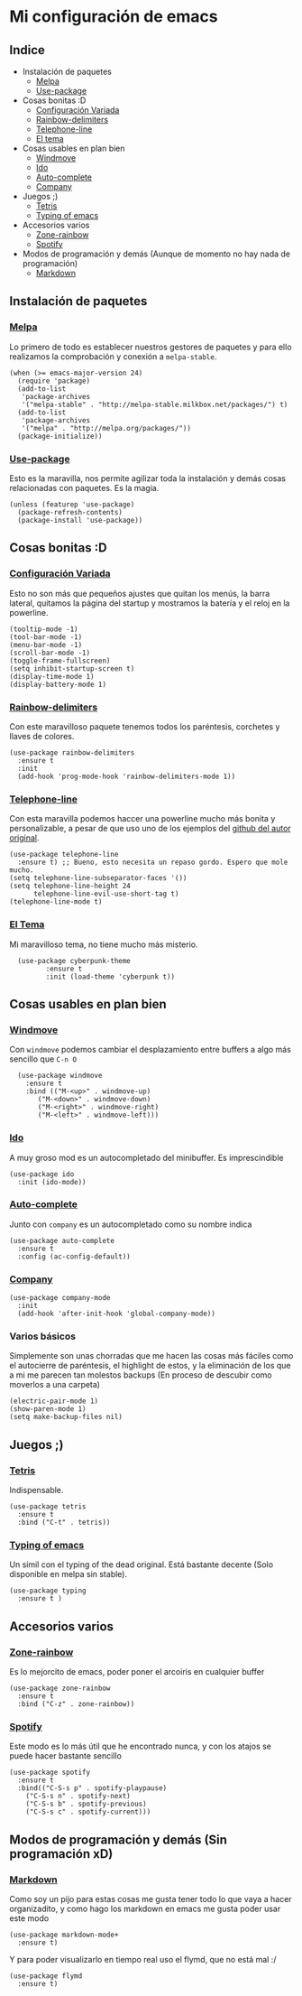 # Mi configuración de emacs

## Indice
* Instalación de paquetes
  * [Melpa](https://github.com/Alfedi/.emacs.d#melpa)
  * [Use-package](https://github.com/Alfedi/.emacs.d#UsePackage)
* Cosas bonitas :D
  * [Configuración Variada](https://github.com/Alfedi/.emacs.d#configVariada)
  * [Rainbow-delimiters](https://github.com/Alfedi/.emacs.d#rainbow-del)
  * [Telephone-line](https://github.com/Alfedi/.emacs.d#telephone)
  * [El tema](https://github.com/Alfedi/.emacs.d#tema)
* Cosas usables en plan bien
  * [Windmove](https://github.com/Alfedi/.emacs.d#windmove)
  * [Ido](https://github.com/Alfedi/.emacs.d#ido)
  * [Auto-complete](https://github.com/Alfedi/.emacs.d#autocomplete)
  * [Company](https://github.com/Alfedi/.emacs.d#company)
* Juegos ;)
  * [Tetris](https://github.com/Alfedi/.emacs.d#tetris)
  * [Typing of emacs](https://github.com/Alfedi/.emacs.d#typing)
* Accesorios varios
  * [Zone-rainbow](https://github.com/Alfedi/.emacs.d#zone-rainbow)
  * [Spotify](https://github.com/Alfedi/.emacs.d#spotify)
* Modos de programación y demás (Aunque de momento no hay nada de programación)
  * [Markdown](https://github.com/Alfedi/.emacs.d#markdown)

## Instalación de paquetes

### [Melpa](#melpa)
Lo primero de todo es establecer nuestros gestores de paquetes y para ello realizamos la comprobación y conexión a `melpa-stable`.
```emacs-lisp
(when (>= emacs-major-version 24)
  (require 'package)
  (add-to-list
   'package-archives
   '("melpa-stable" . "http://melpa-stable.milkbox.net/packages/") t)
  (add-to-list
   'package-archives
   '("melpa" . "http://melpa.org/packages/"))
  (package-initialize))
```
### [Use-package](UsePackage)
Esto es la maravilla, nos permite agilizar toda la instalación y demás cosas relacionadas con paquetes. Es la magia.
```emacs-lisp
(unless (featurep 'use-package)
  (package-refresh-contents)
  (package-install 'use-package))
```

## Cosas bonitas :D

### [Configuración Variada](configVariada)
Esto no son más que pequeños ajustes que quitan los menús, la barra lateral, quitamos la página del startup y mostramos la batería y el reloj en la powerline.
```emacs-lisp
(tooltip-mode -1)
(tool-bar-mode -1)
(menu-bar-mode -1)
(scroll-bar-mode -1)
(toggle-frame-fullscreen)
(setq inhibit-startup-screen t)
(display-time-mode 1)
(display-battery-mode 1)
```

### [Rainbow-delimiters](rainbow-del)
Con este maravilloso paquete tenemos todos los paréntesis, corchetes y llaves de colores.
```emacs-lisp
(use-package rainbow-delimiters
  :ensure t
  :init
  (add-hook 'prog-mode-hook 'rainbow-delimiters-mode 1))
```

### [Telephone-line](telephone)
Con esta maravilla podemos haccer una powerline mucho más bonita y personalizable, a pesar de que uso uno de los ejemplos del [github del autor original](https://github.com/dbordak/telephone-line).
```emacs-lisp
(use-package telephone-line
  :ensure t) ;; Bueno, esto necesita un repaso gordo. Espero que mole mucho.
(setq telephone-line-subseparator-faces '())
(setq telephone-line-height 24
      telephone-line-evil-use-short-tag t)
(telephone-line-mode t)
```

### [El Tema](tema)
Mi maravilloso tema, no tiene mucho más misterio.
```emacs-lisp
  (use-package cyberpunk-theme
	     :ensure t
	     :init (load-theme 'cyberpunk t))
```
## Cosas usables en plan bien

### [Windmove](windmove)
Con `windmove` podemos cambiar el desplazamiento entre buffers a algo más sencillo que `C-n O`
```emacs-lisp
  (use-package windmove
    :ensure t
    :bind (("M-<up>" . windmove-up)
	   ("M-<down>" . windmove-down)
	   ("M-<right>" . windmove-right)
	   ("M-<left>" . windmove-left)))
```

### [Ido](ido)
A muy groso mod es un autocompletado del minibuffer. Es imprescindible
```emacs-lisp
(use-package ido
  :init (ido-mode))
```

### [Auto-complete](autocomplete)
Junto con `company` es un autocompletado como su nombre indica
```emacs-lisp
(use-package auto-complete
  :ensure t
  :config (ac-config-default))
```

### [Company](company)
```emacs-lisp
(use-package company-mode
  :init
  (add-hook 'after-init-hook 'global-company-mode))
```

### Varios básicos
Simplemente son unas chorradas que me hacen las cosas más fáciles como el autocierre de paréntesis, el highlight de estos, y la eliminación de los que a mi me parecen tan molestos backups (En proceso de descubir como moverlos a una carpeta)
```emacs-lisp
(electric-pair-mode 1)
(show-paren-mode 1)
(setq make-backup-files nil)
```

## Juegos ;)

### [Tetris](tetris)
Indispensable.
```emacs-lisp
(use-package tetris
  :ensure t
  :bind ("C-t" . tetris))
```

### [Typing of emacs](typing)
Un símil con el typing of the dead original. Está bastante decente (Solo disponible en melpa sin stable).
```emacs-lisp
(use-package typing
  :ensure t )
```

## Accesorios varios

### [Zone-rainbow](zone-rainbow)
Es lo mejorcito de emacs, poder poner el arcoiris en cualquier buffer
```emacs-lisp
(use-package zone-rainbow
  :ensure t
  :bind ("C-z" . zone-rainbow))
```

### [Spotify](spotify)
Este modo es lo más útil que he encontrado nunca, y con los atajos se puede hacer bastante sencillo
```emacs-lisp
(use-package spotify
  :ensure t
  :bind(("C-S-s p" . spotify-playpause)
	("C-S-s n" . spotify-next)
	("C-S-s b" . spotify-previous)
	("C-S-s c" . spotify-current)))
```


## Modos de programación y demás (Sin programación xD)

### [Markdown](markdown)
Como soy un pijo para estas cosas me gusta tener todo lo que vaya a hacer organizadito, y como hago los markdown en emacs me gusta poder usar este modo
```emacs-lisp
(use-package markdown-mode+
  :ensure t)
```
Y para poder visualizarlo en tiempo real uso el flymd, que no está mal :/
```emacs-lisp
(use-package flymd
  :ensure t)
```
